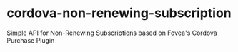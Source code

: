 # cordova-non-renewing-subscription
Simple API for Non-Renewing Subscriptions based on Fovea's Cordova Purchase Plugin
